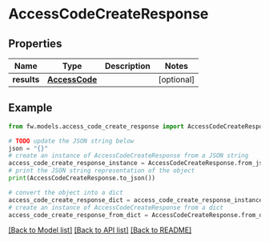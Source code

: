 # AccessCodeCreateResponse


## Properties

Name | Type | Description | Notes
------------ | ------------- | ------------- | -------------
**results** | [**AccessCode**](AccessCode.md) |  | [optional] 

## Example

```python
from fw.models.access_code_create_response import AccessCodeCreateResponse

# TODO update the JSON string below
json = "{}"
# create an instance of AccessCodeCreateResponse from a JSON string
access_code_create_response_instance = AccessCodeCreateResponse.from_json(json)
# print the JSON string representation of the object
print(AccessCodeCreateResponse.to_json())

# convert the object into a dict
access_code_create_response_dict = access_code_create_response_instance.to_dict()
# create an instance of AccessCodeCreateResponse from a dict
access_code_create_response_from_dict = AccessCodeCreateResponse.from_dict(access_code_create_response_dict)
```
[[Back to Model list]](../README.md#documentation-for-models) [[Back to API list]](../README.md#documentation-for-api-endpoints) [[Back to README]](../README.md)


